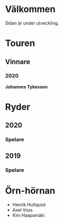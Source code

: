 # Välkommen

Sidan är under utveckling.

# Touren

## Vinnare

### 2020

**Johannes Tykesson**

# Ryder

## 2020

### Spelare

## 2019

### Spelare

# Örn-hörnan

- Henrik Hultquist
- Axel Voss
- Kim Haapamäki
